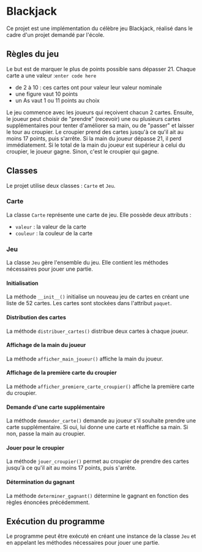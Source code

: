 # Blackjack

Ce projet est une implémentation du célèbre jeu Blackjack, réalisé dans le cadre d'un projet demandé par l'école. 

## Règles du jeu

Le but est de marquer le plus de points possible sans dépasser 21. Chaque carte a une valeur :`enter code here`

- de 2 à 10 : ces cartes ont pour valeur leur valeur nominale
- une figure vaut 10 points
- un As vaut 1 ou 11 points au choix

Le jeu commence avec les joueurs qui reçoivent chacun 2 cartes. Ensuite, le joueur peut choisir de "prendre" (recevoir) une ou plusieurs cartes supplémentaires pour tenter d'améliorer sa main, ou de "passer" et laisser le tour au croupier. Le croupier prend des cartes jusqu'à ce qu'il ait au moins 17 points, puis s'arrête. Si la main du joueur dépasse 21, il perd immédiatement. Si le total de la main du joueur est supérieur à celui du croupier, le joueur gagne. Sinon, c'est le croupier qui gagne.

## Classes

Le projet utilise deux classes : `Carte` et `Jeu`.

### Carte

La classe `Carte` représente une carte de jeu. Elle possède deux attributs :

- `valeur` : la valeur de la carte
- `couleur` : la couleur de la carte

### Jeu

La classe `Jeu` gère l'ensemble du jeu. Elle contient les méthodes nécessaires pour jouer une partie.

#### Initialisation

La méthode `__init__()` initialise un nouveau jeu de cartes en créant une liste de 52 cartes. Les cartes sont stockées dans l'attribut `paquet`.

#### Distribution des cartes

La méthode `distribuer_cartes()` distribue deux cartes à chaque joueur.

#### Affichage de la main du joueur

La méthode `afficher_main_joueur()` affiche la main du joueur.

#### Affichage de la première carte du croupier

La méthode `afficher_premiere_carte_croupier()` affiche la première carte du croupier.

#### Demande d'une carte supplémentaire

La méthode `demander_carte()` demande au joueur s'il souhaite prendre une carte supplémentaire. Si oui, lui donne une carte et réaffiche sa main. Si non, passe la main au croupier.

#### Jouer pour le croupier

La méthode `jouer_croupier()` permet au croupier de prendre des cartes jusqu'à ce qu'il ait au moins 17 points, puis s'arrête.

#### Détermination du gagnant

La méthode `determiner_gagnant()` détermine le gagnant en fonction des règles énoncées précédemment.

## Exécution du programme

Le programme peut être exécuté en créant une instance de la classe `Jeu` et en appelant les méthodes nécessaires pour jouer une partie.
